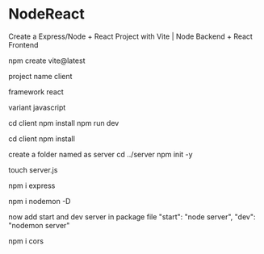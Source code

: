 # NodeReact
Create a Express/Node + React Project with Vite | Node Backend + React Frontend


npm create vite@latest

project name
 client

framework
 react

variant 
 javascript

cd client
npm install
npm run dev

cd client
npm install

create a folder named as server
cd ../server
npm init -y

touch server.js

npm i express

npm i nodemon -D

now add start and dev server in package file
     "start": "node server",
    "dev": "nodemon server"


 npm i cors